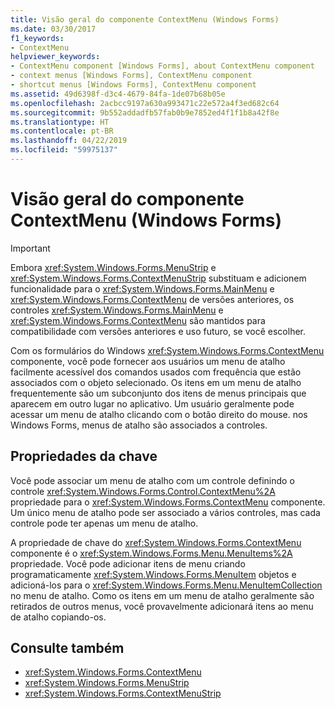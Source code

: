 ```yaml
---
title: Visão geral do componente ContextMenu (Windows Forms)
ms.date: 03/30/2017
f1_keywords:
- ContextMenu
helpviewer_keywords:
- ContextMenu component [Windows Forms], about ContextMenu component
- context menus [Windows Forms], ContextMenu component
- shortcut menus [Windows Forms], ContextMenu component
ms.assetid: 49d6398f-d3c4-4679-84fa-1de07b68b05e
ms.openlocfilehash: 2acbcc9197a630a993471c22e572a4f3ed682c64
ms.sourcegitcommit: 9b552addadfb57fab0b9e7852ed4f1f1b8a42f8e
ms.translationtype: HT
ms.contentlocale: pt-BR
ms.lasthandoff: 04/22/2019
ms.locfileid: "59975137"
---
```

# <a name="contextmenu-component-overview-windows-forms"></a>Visão geral do componente ContextMenu (Windows Forms)
> [!IMPORTANT]
>  Embora <xref:System.Windows.Forms.MenuStrip> e <xref:System.Windows.Forms.ContextMenuStrip> substituam e adicionem funcionalidade para o <xref:System.Windows.Forms.MainMenu> e <xref:System.Windows.Forms.ContextMenu> de versões anteriores, os controles <xref:System.Windows.Forms.MainMenu> e <xref:System.Windows.Forms.ContextMenu> são mantidos para compatibilidade com versões anteriores e uso futuro, se você escolher.  
  
 Com os formulários do Windows <xref:System.Windows.Forms.ContextMenu> componente, você pode fornecer aos usuários um menu de atalho facilmente acessível dos comandos usados com frequência que estão associados com o objeto selecionado. Os itens em um menu de atalho frequentemente são um subconjunto dos itens de menus principais que aparecem em outro lugar no aplicativo. Um usuário geralmente pode acessar um menu de atalho clicando com o botão direito do mouse. nos Windows Forms, menus de atalho são associados a controles.  
  
## <a name="key-properties"></a>Propriedades da chave  
 Você pode associar um menu de atalho com um controle definindo o controle <xref:System.Windows.Forms.Control.ContextMenu%2A> propriedade para o <xref:System.Windows.Forms.ContextMenu> componente. Um único menu de atalho pode ser associado a vários controles, mas cada controle pode ter apenas um menu de atalho.  
  
 A propriedade de chave do <xref:System.Windows.Forms.ContextMenu> componente é o <xref:System.Windows.Forms.Menu.MenuItems%2A> propriedade. Você pode adicionar itens de menu criando programaticamente <xref:System.Windows.Forms.MenuItem> objetos e adicioná-los para o <xref:System.Windows.Forms.Menu.MenuItemCollection> no menu de atalho. Como os itens em um menu de atalho geralmente são retirados de outros menus, você provavelmente adicionará itens ao menu de atalho copiando-os.  
  
## <a name="see-also"></a>Consulte também

- <xref:System.Windows.Forms.ContextMenu>
- <xref:System.Windows.Forms.MenuStrip>
- <xref:System.Windows.Forms.ContextMenuStrip>
